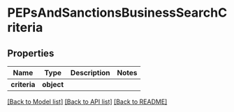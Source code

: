 # PEPsAndSanctionsBusinessSearchCriteria

## Properties
Name | Type | Description | Notes
------------ | ------------- | ------------- | -------------
**criteria** | **object** |  | 

[[Back to Model list]](../README.md#documentation-for-models) [[Back to API list]](../README.md#documentation-for-api-endpoints) [[Back to README]](../README.md)


